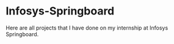 # Infosys-Springboard
Here are all projects that I have done on my internship at Infosys Springboard. 
